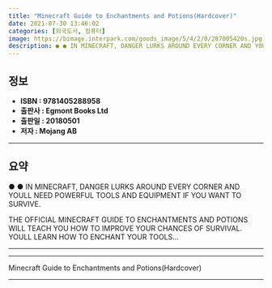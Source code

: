 ```yaml
---
title: "Minecraft Guide to Enchantments and Potions(Hardcover)"
date: 2021-07-30 13:46:02
categories: [외국도서, 컴퓨터]
image: https://bimage.interpark.com/goods_image/5/4/2/0/287005420s.jpg
description: ● ● IN MINECRAFT, DANGER LURKS AROUND EVERY CORNER AND YOULL NEED POWERFUL TOOLS AND EQUIPMENT IF YOU WANT TO SURVIVE. THE OFFICIAL MINECRAFT GUIDE TO ENCHA
---
```


## **정보**

- **ISBN : 9781405288958**
- **출판사 : Egmont Books Ltd**
- **출판일 : 20180501**
- **저자 : Mojang AB**

------



## **요약**

●  ●  IN MINECRAFT, DANGER LURKS AROUND EVERY CORNER AND YOULL NEED POWERFUL TOOLS AND EQUIPMENT IF YOU WANT TO SURVIVE.


THE OFFICIAL MINECRAFT GUIDE TO ENCHANTMENTS AND POTIONS WILL TEACH YOU HOW TO IMPROVE YOUR CHANCES OF SURVIVAL. YOULL LEARN HOW TO ENCHANT YOUR TOOLS... 

------



------


Minecraft Guide to Enchantments and Potions(Hardcover) 

------


